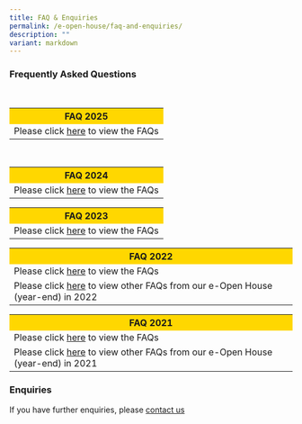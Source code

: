 ```yaml
---
title: FAQ & Enquiries
permalink: /e-open-house/faq-and-enquiries/
description: ""
variant: markdown
---
```

### Frequently Asked Questions
<br>
<table style="width:100%"><tbody><tr style="background-color:gold"><th>FAQ 2025</th></tr><tr><td>Please click <a href="/files/FAQS\FAQs_e_Open_House_2024.pdf">here</a> to view the FAQs</td></tr></tbody></table>

<br>
<table style="width:100%"><tbody><tr style="background-color:gold"><th>FAQ 2024</th></tr><tr><td>Please click <a href="/files/FAQS\FAQs_e_Open_House_2024.pdf">here</a> to view the FAQs</td></tr></tbody></table>

<table style="width:100%"><tbody><tr style="background-color:gold"><th>FAQ 2023</th></tr><tr><td>Please click <a href="/files/FAQS\faqs%20eopen%20house%202023.pdf">here</a> to view the FAQs</td></tr></tbody></table>
	
<table style="width:100%"><tbody><tr style="background-color:gold"><th>FAQ 2022</th></tr><tr><td>Please click <a href="/files/FAQs_e-Open%20House%202022Nov%20_9%20Nov%2022.pdf">here</a> to view the FAQs</td></tr>
<tr><td>Please click <a href="/files/FAQs%20from%20our%20e-Open%20House%20year-end%20in%202022.pdf">here</a> to view other FAQs from our e-Open House (year-end) in 2022</td></tr></tbody></table>

<table style="width:100%"><tbody><tr style="background-color:gold"><th>FAQ 2021</th></tr><tr><td>Please click <a href="/files/e-Open%20House%202021%20Nov_FAQs.pdf">here</a> to view the FAQs</td></tr>
<tr><td>Please click <a href="/files/e-Open%20House%202021%20Nov_Collated%20FAQs%20from%20online%20engagement%20session%2026%20Nov.pdf">here</a> to view other FAQs from our e-Open House (year-end) in 2021</td></tr></tbody></table>

###  Enquiries

If you have further enquiries, please [contact us](/contact-us/)